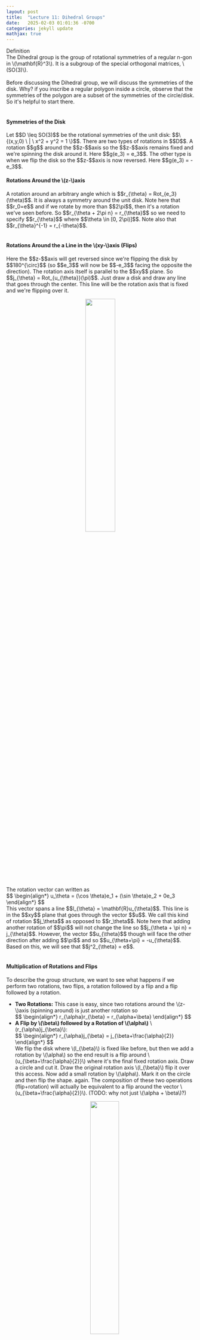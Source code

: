 ```yaml
---
layout: post
title:  "Lecture 11: Dihedral Groups"
date:   2025-02-03 01:01:36 -0700
categories: jekyll update
mathjax: true
---
```

<div class="mintheaderdiv">
Definition
</div>
<div class="mintbodydiv">
The Dihedral group is the group of rotational symmetries of a regular n-gon in \(\mathbf{R}^3\). It is a subgroup of the special orthogonal matrices, \(SO(3)\).
</div>
<br>
Before discussing the Dihedral group, we will discuss the symmetries of the disk. Why? if you inscribe a regular polygon inside a circle, observe that the symmetries of the polygon are a subset of the symmetries of the circle/disk. So it's helpful to start there.
<br>
<br>
<!------------------------------------------------------------------------------>
<h4><b>Symmetries of the Disk</b></h4>
Let $$D \leq SO(3)$$ be the rotational symmetries of the unit disk: $$\{(x,y,0) \ | \ x^2 + y^2 = 1 \}$$. There are two types of rotations in $$D$$. A rotation $$g$$ around the $$z-$$axis so the $$z-$$axis remains fixed and we're spinning the disk around it. Here $$g(e_3) = e_3$$. The other type is when we flip the disk so the $$z-$$axis is now reversed. Here $$g(e_3) = -e_3$$.
<br>
<!------------------------------------------------------------------------------>
<h4><b>Rotations Around the \(z-\)axis</b></h4>
A rotation around an arbitrary angle which is $$r_{\theta} = Rot_{e_3}(\theta)$$. It is always a symmetry around the unit disk. Note here that $$r_0=e$$ and if we rotate by more than $$2\pi$$, then it's a rotation we've seen before. So $$r_{\theta + 2\pi n} = r_{\theta}$$ so we need to specify $$r_{\theta}$$ where $$\theta \in [0, 2\pi)]$$. Note also that $$r_{\theta}^{-1} = r_{-\theta}$$.
<br>
<br>
<!------------------------------------------------------------------------------>
<h4><b>Rotations Around the a Line in the \(xy-\)axis (Flips)</b></h4>
Here the $$z-$$axis will get reversed since we're flipping the disk by $$180^{\circ}$$ (so $$e_3$$ will now be $$-e_3$$ facing the opposite the direction). The rotation axis itself is parallel to the $$xy$$ plane. So $$j_{\theta} = Rot_{u_{\theta}}(\pi)$$. Just draw a disk and draw any line that goes through the center. This line will be the rotation axis that is fixed and we're flipping over it. 
<p style="text-align:center;"><img src="{{ site.url }}/assets/math/abstract-algebra/lec11/disk.png" width="40%" class="center"></p>
The rotation vector can written as
<div>
	$$
	\begin{align*}
	u_\theta = (\cos \theta)e_1 + (\sin \theta)e_2 + 0e_3
	\end{align*}
	$$
</div>
This vector spans a line $$l_{\theta} = \mathbf{R}u_{\theta}$$. This line is in the $$xy$$ plane that goes through the vector $$u$$. We call this kind of rotation $$j_\theta$$ as opposed to $$r_\theta$$. Note here that adding another rotation of $$\pi$$ will not change the line so $$j_{\theta + \pi n} = j_{\theta}$$. However, the vector $$u_{\theta}$$ though will face the other direction after adding $$\pi$$ and so $$u_{\theta+\pi} = -u_{\theta}$$. Based on this, we will see that $$j^2_{\theta} = e$$.
<br>
<br>
<!------------------------------------------------------------------------------>
<h4><b>Multiplication of Rotations and Flips</b></h4>
To describe the group structure, we want to see what happens if we perform two rotations, two flips, a rotation followed by a flip and a flip followed by a rotation.
<ul>
	<li><b>Two Rotations:</b> This case is easy, since two rotations around the \(z-\)axis (spinning around) is just another rotation so
		<div>
			$$
			\begin{align*}
			r_{\alpha}r_{\beta} = r_{\alpha+\beta}
			\end{align*}
			$$
		</div>
	</li>
	<!------ (2) ------->
	<li><b>A Flip by \(\beta\) followed by a Rotation of \(\alpha\)</b> \(r_{\alpha}j_{\beta}\): 
		<div>
			$$
			\begin{align*}
			r_{\alpha}j_{\beta} = j_{\beta+\frac{\alpha}{2}}
			\end{align*}
			$$
		</div>
		We flip the disk where \(l_{\beta}\) is fixed like before, but then we add a rotation by \(\alpha\) so the end result is a flip around \(u_{\beta+\frac{\alpha}{2}}\) where it's the final fixed rotation axis. Draw a circle and cut it. Draw the original rotation axis \(l_{\beta}\) flip it over this access. Now add a small rotation by \(\alpha\). Mark it on the circle and then flip the shape. again. The composition of these two operations (flip+rotation) will actually be equivalent to a flip around the vector \(u_{\beta+\frac{\alpha}{2}}\). (TODO: why not just \(\alpha + \beta\)?)
		<p style="text-align:center;"><img src="{{ site.url }}/assets/math/abstract-algebra/lec11/disk1.png" width="40%" class="center"></p>
	</li>
	<!------ (3) ------->
	<li><b>A Rotation followed by a Flip</b> \(j_{\alpha}r_{\beta}\): 
		<div>
			$$
			\begin{align*}
			j_{\alpha}r_{\beta} = j_{\alpha-\frac{\beta}{2}}
			\end{align*}
			$$
		</div>
	</li>
	<li><b>Two Flips</b> \(j_{\alpha}j_{\beta}\). Now this is clearly a rotation since we're back to the same face. but we're flipping by a different axis each time. The final rotation is the difference of the two times two. (TODO: why times 2?)
		<div>
			$$
			\begin{align*}
			j_{\alpha}j_{\beta} = r_{2(\alpha-\beta)}
			\end{align*}
			$$
		</div>
	</li>
</ul>
<br>
<hr>
<br>
<!------------------------------------------------------------------------------>
<h4><b>Elements of \(D\)</b></h4>
Based on the previous list, we can now list precisely the elements of \(D\). We have 
<ul>
	<li>\(r_{\theta}\) for unique \(\theta \in [0, 2\pi)\). Noting that \(r_{\theta + 2\pi n} = r_{\theta}\)</li>
	<li>\(j_{\theta}\) for unique \(\theta \in [0, \pi)\). Noting that \(j_{\theta + \pi n} = j_{\theta}\)</li>
</ul>
In addition to the multiplication table based on the previous discussion. 
<ul>
	<li>\(r_{\alpha}r_{\beta} = r_{\alpha+\beta}\)</li>
	<li>\(r_{\alpha}j_{\beta} = j_{\beta+\frac{\alpha}{2}}\)</li>
	<li>\(j_{\alpha}r_{\beta} = j_{\alpha-\frac{\beta}{2}}\)</li>
	<li>\(j_{\alpha}j_{\beta} = r_{2(\alpha-\beta)}\)</li>
</ul>
<br>
<hr>
<br>
<!------------------------------------------------------------------------------>
<h4><b>Alternative Description of \(D\)</b></h4>
Another description is that let $$j = j_{0}$$. Then, $$j_{\theta} = r_{2\theta}j$$. So every element of $$D$$ can be written uniquely in one of the following two forms.
<ul>
	<li>\(r_{\theta}, \theta \in [0, 2\pi]\)</li>
	<li>\(r_{\theta}j, \theta \in [0, 2\pi]\)</li>
</ul>
where
<ul>
	<li>\(r_{\theta + 2\pi n} = r_{\theta}\)</li>
	<li>\(r_{\alpha}r_{\beta} = r_{\alpha+\beta}\)</li>
	<li>\(r_{\alpha + \beta}\)</li>
	<li>\(j^2 = e\)</li>
	<li>\(jr_{\theta} = r_{\theta}^{-1}j\). (TODO: Show this using the previous rules)</li>
</ul>
This is a complete description of $$D$$.
<br>
<hr>
<br>
<!------------------------------------------------------------------------------>
<h4><b>Dihedral Groups</b></h4>
Fix $$n \geq 3$$. Let $$V = \{u_{\frac{2\pi}{n}k}, k = 0,...,n-1\}$$ be the vertices of a regular $$n-$$gon. Note that $$D_n \leq D \leq SO(3)$$. Now, the group $$D_n$$ will include specifically the symmetries of the disk that take the vertices of the polygon to themselves or another vertex in the polygon. In $$D_n$$, 
<div>
	$$
	\begin{align*}
	r_{\frac{2\pi}{n}} = r = Rot_{\frac{2\pi}{n}}(e_3)
	\end{align*}
	$$
</div>
Rotations in $$D_n$$ are therefore: $$e, r, r^2, r^3, ..., r^{n-1}$$ where $$r^{k+n} = r^k$$.<br>
Flips in $$D_n$$ are $$j, rj, r^2,...,r^{n-1}j$$ since we established that $$j_{\frac{\pi}{n}k} = r_{\frac{2\pi}{n}}j_0$$. In general, we'll have $$n$$ flips for an $$n-$$polygon illustrated as follows

<p style="text-align:center;"><img src="{{ site.url }}/assets/math/abstract-algebra/lec11/flips.png" width="70%" class="center"></p>

Note that $$D_n$$ has $$2n$$ symmetries total and we have the following identities:
<ul>
	<li>\(r^n = e\)</li>
	<li>\(j^2 = e\)</li>
	<li>\(jr = r^{-1}j\)</li>
	<li>\(j^2 = e\)</li>
</ul>
Notice also that this group is generated by two elements so $$D_n = \langle r, j\rangle$$. Overall, you will see that
<div>
	$$
	\begin{align*}
	D_3 &= \{e, r, r^2, j, rj, r^2j\} \\
	D_4 &= \{e, r, r^2, r^3, j, rj, r^2j, r^3j\}
	\end{align*}
	$$
</div>
<br>
<br>
<hr>
<br>
<!----------------------------------------------------------------------------->
<h4><b>References</b></h4>
<ul>
	<li>MATH417 by Charles Rezk</li>
	<li><a href="https://homepage.divms.uiowa.edu/~goodman/algebrabook.dir/algebrabook.html">Algebra: Abstract and Concrete by Frederick M. Goodman</a></li>
</ul>






















